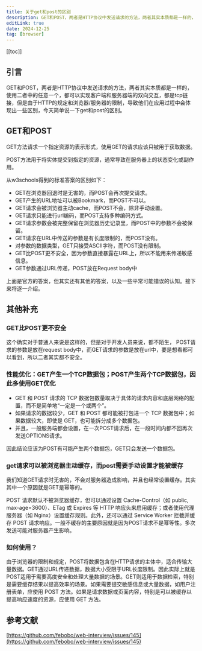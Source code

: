 ```yaml
---
title: 关于get和post的区别
description: GET和POST，两者是HTTP协议中发送请求的方法，两者其实本质都是一样的，都是tcp链接，但是由于HTTP的规定和浏览器/服务器的限制，导致他们在应用过程中会体现出一些区别，今天简单说一下get和post的区别。。
editLink: true
date: 2024-12-25
tag: [browser]
---
```

[[toc]]

## 引言

GET和POST，两者是HTTP协议中发送请求的方法，两者其实本质都是一样的，使用二者中的任意一个，都可以实现客户端和服务器端的双向交互，都是tcp链接，但是由于HTTP的规定和浏览器/服务器的限制，导致他们在应用过程中会体现出一些区别，今天简单说一下get和post的区别。

## GET和POST

GET方法请求一个指定资源的表示形式，使用GET的请求应该只被用于获取数据。

POST方法用于将实体提交到指定的资源，通常导致在服务器上的状态变化或副作用。

从w3schools得到的标准答案的区别如下：

* GET在浏览器回退时是无害的，而POST会再次提交请求。
* GET产生的URL地址可以被Bookmark，而POST不可以。
* GET请求会被浏览器主动cache，而POST不会，除非手动设置。
* GET请求只能进行url编码，而POST支持多种编码方式。
* GET请求参数会被完整保留在浏览器历史记录里，而POST中的参数不会被保留。
* GET请求在URL中传送的参数是有长度限制的，而POST没有。
* 对参数的数据类型，GET只接受ASCII字符，而POST没有限制。
* GET比POST更不安全，因为参数直接暴露在URL上，所以不能用来传递敏感信息。
* GET参数通过URL传递，POST放在Request body中

上面是官方的答案，但其实还有其他的答案，以及一些平常可能错误的认知。接下来将逐一介绍。

## 其他补充

### GET比POST更不安全

这个确实对于普通人来说是这样的，但是对于开发人员来说，都不陌生， POST请求的参数是放在request body中，而GET请求的参数是放在url中，要是想看都可以看到，所以二者其实都不安全。

### 性能优化：GET产生一个TCP数据包；POST产生两个TCP数据包，因此多使用GET优化

* GET 和 POST 请求的 TCP 数据包数量取决于具体的请求内容和底层网络的配置，而不是简单地“一定是一个或两个”。
* 如果请求的数据较少，GET 和 POST 都可能被打包进一个 TCP 数据包中；如果数据较大，即使是 GET，也可能拆分成多个数据包。
* 并且，一般服务端都会设置，在一次POST请求后，在一段时间内都不回再次发送OPTIONS请求。

因此结论应该为POST有可能产生两个数据包，GET只会发送一个数据包。

### get请求可以被浏览器主动缓存，而post需要手动设置才能被缓存

我们知道GET请求时无害的，不会对服务器造成影响，并且也经常设置缓存。其实其中一个原因就是GET是幂等的。

POST 请求默认不被浏览器缓存，但可以通过设置 Cache-Control（如 public, max-age=3600）、ETag 或 Expires 等 HTTP 响应头来启用缓存；或者使用代理服务器（如 Nginx）设置缓存规则。此外，还可以通过 Service Worker 拦截并缓存 POST 请求响应。一般不缓存的主要原因就是因为POST请求不是幂等性。多次发送可能对服务器产生影响。

### 如何使用？

由于浏览器的限制和规定，POST将数据包含在HTTP请求的主体中，适合传输大量数据。GET通过URL传递数据，数据大小受限于URL长度限制。因此实际上就是POST适用于需要高度安全和处理大量数据的场景。GET则适用于数据检索，特别是需要缓存结果以提高效率的场景。如果需要提交敏感信息或大量数据，如用户注册表单，应使用 POST 方法。如果是请求数据或页面内容，特别是可以被缓存以提高响应速度的资源，应使用 GET 方法。

## 参考文献

[https://github.com/febobo/web-interview/issues/145](https://github.com/febobo/web-interview/issues/145)
